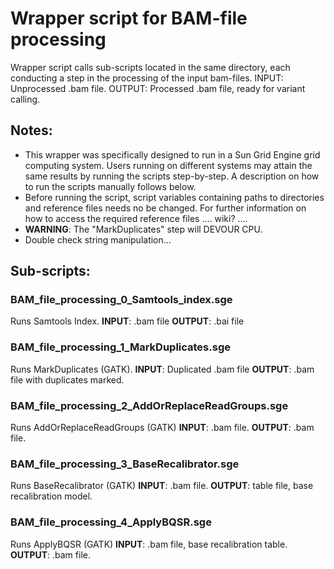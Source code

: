 # Wrapper script for BAM-file processing

Wrapper script calls sub-scripts located in the same directory, each conducting a step in the processing of the input bam-files. 
INPUT: Unprocessed .bam file.
OUTPUT: Processed .bam file, ready for variant calling.

## Notes:
* This wrapper was specifically designed to run in a Sun Grid Engine grid computing system. Users running on different systems may attain the same results by running the scripts step-by-step. A description on how to run the scripts manually follows below. 
* Before running the script, script variables containing paths to directories and reference files needs no be changed. For further information on how to access the required reference files .... wiki? ....
* **WARNING**: The "MarkDuplicates" step will DEVOUR CPU. 
* Double check string manipulation...


## Sub-scripts: 

### BAM_file_processing_0_Samtools_index.sge
Runs Samtools Index. 
**INPUT**: .bam file
**OUTPUT**: .bai file

### BAM_file_processing_1_MarkDuplicates.sge
Runs MarkDuplicates (GATK).
**INPUT**: Duplicated .bam file
**OUTPUT**: .bam file with duplicates marked. 

### BAM_file_processing_2_AddOrReplaceReadGroups.sge
Runs AddOrReplaceReadGroups (GATK)
**INPUT**: .bam file. 
**OUTPUT**: .bam file.

### BAM_file_processing_3_BaseRecalibrator.sge
Runs BaseRecalibrator (GATK)
**INPUT**: .bam file. 
**OUTPUT**: table file, base recalibration model. 

### BAM_file_processing_4_ApplyBQSR.sge
Runs ApplyBQSR (GATK)
**INPUT**: .bam file, base recalibration table. 
**OUTPUT**: .bam file. 
